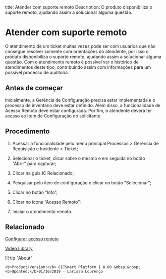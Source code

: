 title: Atender com suporte remoto
Description: O produto disponibiliza o suporte remoto, ajudando assim a solucionar alguma questão.
# Atender com suporte remoto

O atendimento de um ticket muitas vezes pode ser com usuários que não consegue resolver somente com orientações do atendente, por isso o produto disponibiliza o suporte remoto, ajudando assim a solucionar alguma questão.
Com o atendimento remoto é possível ver o histórico de atendimentos deste tipo, contribuindo assim com informações para um possível processo de auditoria.

Antes de começar
----------------

Inicialmente, a Gerência de Configuração precisa estar implementada e o processo de inventário deve estar definido. Além disso, a funcionalidade de Acesso Remoto deve estar configurada. Por fim, o atendente deverá ter acesso ao Item de Configuração do solicitante.

Procedimento
------------

1.  Acessar a funcionalidade pelo menu principal Processos \> Gerência de
    Requisição e Incidente \> Ticket;

2.  Selecionar o ticket, clicar sobre o mesmo e em seguida no botão “Abrir” para
    capturar;

3.  Clicar na guia IC Relacionado;

4.  Pesquisar pelo item de configuração e clicar no botão "Selecionar";

5.  Clicar no botão “Info”;

6.  Clicar no ícone “Acesso Remoto”;

7.  Iniciar o atendimento remoto.

Relacionado
-----------

[Configurar acesso remoto][1]


<i class='fa fa-youtube-play  fa-2x' style='color:#97ce17;vertical-align: middle;'> </i> [Video Library](https://www.youtube.com/playlist?list=PLB5qK2uzf2ROn4Xs6UdH84Ujzta2iJ6Ei)

!!! tip "About"

    <b>Product/Version:</b> CITSmart Platform | 8.00 &nbsp;&nbsp;
    <b>Updated:</b>01/16/2019 - Larissa Lourenço
    

[1]:/pt-br/citsmart-platform-8/processes/configuration/configuration/configure-remote-access.html
